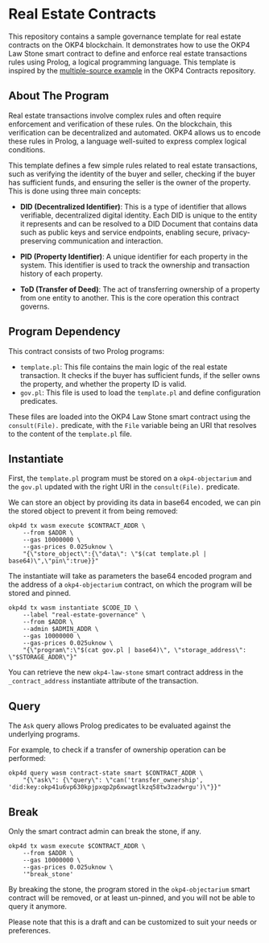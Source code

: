 # Real Estate Contracts

This repository contains a sample governance template for real estate contracts on the OKP4 blockchain. It demonstrates how to use the OKP4 Law Stone smart contract to define and enforce real estate transactions rules using Prolog, a logical programming language. This template is inspired by the [multiple-source example](https://github.com/okp4/contracts/tree/v2.0.0/contracts/okp4-law-stone/examples/multiple-sources) in the OKP4 Contracts repository.

## About The Program

Real estate transactions involve complex rules and often require enforcement and verification of these rules. On the blockchain, this verification can be decentralized and automated. OKP4 allows us to encode these rules in Prolog, a language well-suited to express complex logical conditions.

This template defines a few simple rules related to real estate transactions, such as verifying the identity of the buyer and seller, checking if the buyer has sufficient funds, and ensuring the seller is the owner of the property. This is done using three main concepts:

- **DID (Decentralized Identifier)**: This is a type of identifier that allows verifiable, decentralized digital identity. Each DID is unique to the entity it represents and can be resolved to a DID Document that contains data such as public keys and service endpoints, enabling secure, privacy-preserving communication and interaction.

- **PID (Property Identifier)**: A unique identifier for each property in the system. This identifier is used to track the ownership and transaction history of each property.

- **ToD (Transfer of Deed)**: The act of transferring ownership of a property from one entity to another. This is the core operation this contract governs.

## Program Dependency

This contract consists of two Prolog programs:

- `template.pl`: This file contains the main logic of the real estate transaction. It checks if the buyer has sufficient funds, if the seller owns the property, and whether the property ID is valid.
- `gov.pl`: This file is used to load the `template.pl` and define configuration predicates.

These files are loaded into the OKP4 Law Stone smart contract using the `consult(File).` predicate, with the `File` variable being an URI that resolves to the content of the `template.pl` file.

## Instantiate

First, the `template.pl` program must be stored on a `okp4-objectarium` and the `gov.pl` updated with the right URI in the `consult(File).` predicate.

We can store an object by providing its data in base64 encoded, we can pin the stored object to prevent it from being removed:

```
okp4d tx wasm execute $CONTRACT_ADDR \
    --from $ADDR \
    --gas 10000000 \
    --gas-prices 0.025uknow \
    "{\"store_object\":{\"data\": \"$(cat template.pl | base64)\",\"pin\":true}}"
```

The instantiate will take as parameters the base64 encoded program and the address of a `okp4-objectarium` contract, on which the program will be stored and pinned.

```
okp4d tx wasm instantiate $CODE_ID \
    --label "real-estate-governance" \
    --from $ADDR \
    --admin $ADMIN_ADDR \
    --gas 10000000 \
    --gas-prices 0.025uknow \
    "{\"program\":\"$(cat gov.pl | base64)\", \"storage_address\": \"$STORAGE_ADDR\"}"
```

You can retrieve the new `okp4-law-stone` smart contract address in the `_contract_address` instantiate attribute of the transaction.

## Query

The `Ask` query allows Prolog predicates to be evaluated against the underlying programs.

For example, to check if a transfer of ownership operation can be performed:

```
okp4d query wasm contract-state smart $CONTRACT_ADDR \
    "{\"ask\": {\"query\": \"can('transfer_ownership', 'did:key:okp41u6vp630kpjpxqp2p6xwagtlkzq58tw3zadwrgu')\"}}"
```

## Break

Only the smart contract admin can break the stone, if any.

```
okp4d tx wasm execute $CONTRACT_ADDR \
    --from $ADDR \
    --gas 10000000 \
    --gas-prices 0.025uknow \
    '"break_stone'
```

By breaking the stone, the program stored in the `okp4-objectarium` smart contract will be removed, or at least un-pinned, and you will not be able to query it anymore.

Please note that this is a draft and can be customized to suit your needs or preferences.
